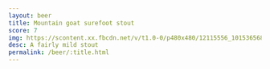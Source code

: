 ```yaml
---
layout: beer
title: Mountain goat surefoot stout
score: 7
img: https://scontent.xx.fbcdn.net/v/t1.0-0/p480x480/12115556_10153656864648745_1260864511539950726_n.jpg?oh=6a94b578abe69b7ceac4fe54537b5d84&oe=587EB1D5
desc: A fairly mild stout
permalink: /beer/:title.html
---
```

